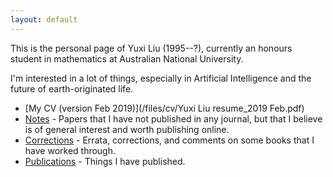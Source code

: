 ```yaml
---
layout: default
---
```


This is the personal page of Yuxi Liu (1995--?), currently an honours student in mathematics at Australian National University.

I'm interested in a lot of things, especially in Artificial Intelligence and the future of earth-originated life.

* [My CV (version Feb 2019)](/files/cv/Yuxi Liu resume_2019 Feb.pdf)
* [Notes](/notes) - Papers that I have not published in any journal, but that I believe is of general interest and worth publishing online.
* [Corrections](/corrections) - Errata, corrections, and comments on some books that I have worked through.
* [Publications](/publications) - Things I have published.
